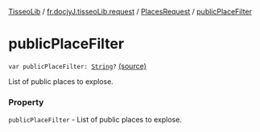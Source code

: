 [TisseoLib](../../index.md) / [fr.docjyJ.tisseoLib.request](../index.md) / [PlacesRequest](index.md) / [publicPlaceFilter](./public-place-filter.md)

# publicPlaceFilter

`var publicPlaceFilter: `[`String`](https://kotlinlang.org/api/latest/jvm/stdlib/kotlin/-string/index.html)`?` [(source)](https://github.com/docjyJ/TisseoLib/tree/master/src/main/kotlin/fr/docjyJ/tisseoLib/request/PlacesRequest.kt#L51)

List of public places to explose.

### Property

`publicPlaceFilter` - List of public places to explose.